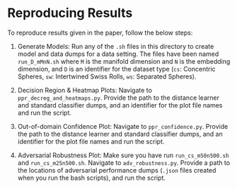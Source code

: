 # Reproducing Results

To reproduce results given in the paper, follow the below steps:

1. Generate Models: Run any of the `.sh` files in this directory to create model and data dumps for a data setting. The files have been named `run_D_mMnN.sh` where `M` is the manifold dimension and `N` is the embedding dimension, and `D` is an identifier for the dataset type (`cs`: Concentric Spheres, `sw`: Intertwined Swiss Rolls, `ws`: Separated Spheres).

2. Decision Region & Heatmap Plots: Navigate to  `ppr_decreg_and_heatmaps.py`. Provide the path to the distance learner and standard classifier dumps, and an identifier for the plot file names and run the script.

3. Out-of-domain Confidence Plot: Navigate to  `ppr_confidence.py`. Provide the path to the distance learner and standard classifier dumps, and an identifier for the plot file names and run the script.

4. Adversarial Robustness Plot: Make sure you have run `run_cs_m50n500.sh` and `run_cs_m25n500.sh`. Navigate to `adv_robustness.py`. Provide a path to the locations of adversarial performance dumps (`.json` files created when you run the bash scripts), and run the script.
